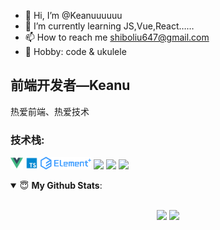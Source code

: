 - 👋 Hi, I’m @Keanuuuuuu
- 🌱 I’m currently learning JS,Vue,React……
- 📫 How to reach me shiboliu647@gmail.com
- 🏓 Hobby: code & ukulele

<!---
Keanuuuuuu/Keanuuuuuu is a ✨ special ✨ repository because its `README.md` (this file) appears on your GitHub profile.
You can click the Preview link to take a look at your changes.
--->


## 前端开发者—Keanu

热爱前端、热爱技术

### **技术栈:**

<a href="https://v3.cn.vuejs.org"><code><img height="20" src="./images/vue.png"></code></a>
<a href="https://www.tslang.cn/index.html"><code><img height="20" src="./images/typescript.png"></code></a>
<a href="https://cn.vitejs.dev"><code><img height="20" src="./images/element plus.png"></code></a>
<a href="https://www.electronjs.org/"><code><img height="20" src="https://www.electronjs.org/assets/img/logo.svg"></code></a>
<a href="https://nodejs.org/en"><code><img height="20" src="https://nodejs.org/static/images/logo.svg"></code></a>
<a href="https://webpack.js.org/"><code><img height="20" src="https://webpack.js.org/site-logo.c0e60df418e04f58.svg"></code></a>

<details open>
 <summary> 😇 <b>My Github Stats</b>: </summary>
<br>
<p align = "center">
  <img src = "https://github-readme-stats.vercel.app/api?username=Keanuuuuuu&show_icons=true&theme=calm&line_height=33&hide_border=true&count_private=true">
  <img src = "https://github-readme-stats.vercel.app/api/top-langs/?username=Keanuuuuuu&theme=calm&hide_border=true">
</p>
</details>
